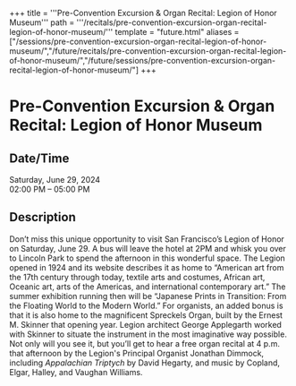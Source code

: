 +++
title = '''Pre-Convention Excursion & Organ Recital: Legion of Honor Museum'''
path = '''/recitals/pre-convention-excursion-organ-recital-legion-of-honor-museum/'''
template = "future.html"
aliases = ["/sessions/pre-convention-excursion-organ-recital-legion-of-honor-museum/","/future/recitals/pre-convention-excursion-organ-recital-legion-of-honor-museum/","/future/sessions/pre-convention-excursion-organ-recital-legion-of-honor-museum/"]
+++

<h1>Pre-Convention Excursion & Organ Recital: Legion of Honor Museum</h1>

<h2>Date/Time</h2>
<p>Saturday, June 29, 2024<br>
02:00 PM – 05:00 PM</p>
<h2>Description</h2>

<div class="ag87-crtemvc-hsbk"><div class="css-vsf5of"><p class="carina-rte-public-DraftStyleDefault-block">Don’t miss this unique opportunity to visit San Francisco’s Legion of Honor on Saturday, June 29. A bus will leave the hotel at 2PM and whisk you over to Lincoln Park to spend the afternoon in this wonderful space. The Legion opened in 1924 and its website describes it as home to “American art from the 17th century through today, textile arts and costumes, African art, Oceanic art, arts of the Americas, and international contemporary art.” The summer exhibition running then will be “Japanese Prints in Transition: From the Floating World to the Modern World.” For organists, an added bonus is that it is also home to the magnificent Spreckels Organ, built by the Ernest M. Skinner that opening year. Legion architect George Applegarth worked with Skinner to situate the instrument in the most imaginative way possible. Not only will you see it, but you’ll get to hear a free organ recital at 4 p.m. that afternoon by the Legion's Principal Organist Jonathan Dimmock, including <span style="font-style: italic;">Appalachian Triptych</span> by David Hegarty, and music by Copland, Elgar, Halley, and Vaughan Williams.</p></div></div>



